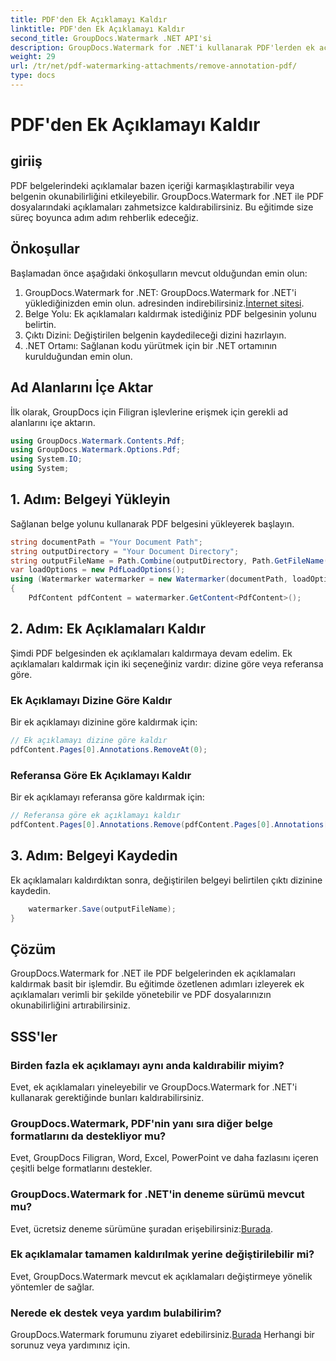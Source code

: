 ```yaml
---
title: PDF'den Ek Açıklamayı Kaldır
linktitle: PDF'den Ek Açıklamayı Kaldır
second_title: GroupDocs.Watermark .NET API'si
description: GroupDocs.Watermark for .NET'i kullanarak PDF'lerden ek açıklamaları nasıl kaldıracağınızı öğrenin. Belgenin okunabilirliğini zahmetsizce geliştirin.
weight: 29
url: /tr/net/pdf-watermarking-attachments/remove-annotation-pdf/
type: docs
---
```

# PDF'den Ek Açıklamayı Kaldır

## giriiş
PDF belgelerindeki açıklamalar bazen içeriği karmaşıklaştırabilir veya belgenin okunabilirliğini etkileyebilir. GroupDocs.Watermark for .NET ile PDF dosyalarındaki açıklamaları zahmetsizce kaldırabilirsiniz. Bu eğitimde size süreç boyunca adım adım rehberlik edeceğiz.
## Önkoşullar
Başlamadan önce aşağıdaki önkoşulların mevcut olduğundan emin olun:
1.  GroupDocs.Watermark for .NET: GroupDocs.Watermark for .NET'i yüklediğinizden emin olun. adresinden indirebilirsiniz.[İnternet sitesi](https://releases.groupdocs.com/Watermark/net/).
2. Belge Yolu: Ek açıklamaları kaldırmak istediğiniz PDF belgesinin yolunu belirtin.
3. Çıktı Dizini: Değiştirilen belgenin kaydedileceği dizini hazırlayın.
4. .NET Ortamı: Sağlanan kodu yürütmek için bir .NET ortamının kurulduğundan emin olun.

## Ad Alanlarını İçe Aktar
İlk olarak, GroupDocs için Filigran işlevlerine erişmek için gerekli ad alanlarını içe aktarın.
```csharp
using GroupDocs.Watermark.Contents.Pdf;
using GroupDocs.Watermark.Options.Pdf;
using System.IO;
using System;
```
## 1. Adım: Belgeyi Yükleyin
Sağlanan belge yolunu kullanarak PDF belgesini yükleyerek başlayın.
```csharp
string documentPath = "Your Document Path";
string outputDirectory = "Your Document Directory";
string outputFileName = Path.Combine(outputDirectory, Path.GetFileName(documentPath));
var loadOptions = new PdfLoadOptions();
using (Watermarker watermarker = new Watermarker(documentPath, loadOptions))
{
    PdfContent pdfContent = watermarker.GetContent<PdfContent>();
```
## 2. Adım: Ek Açıklamaları Kaldır
Şimdi PDF belgesinden ek açıklamaları kaldırmaya devam edelim. Ek açıklamaları kaldırmak için iki seçeneğiniz vardır: dizine göre veya referansa göre.
### Ek Açıklamayı Dizine Göre Kaldır
Bir ek açıklamayı dizinine göre kaldırmak için:
```csharp
// Ek açıklamayı dizine göre kaldır
pdfContent.Pages[0].Annotations.RemoveAt(0);
```
### Referansa Göre Ek Açıklamayı Kaldır
Bir ek açıklamayı referansa göre kaldırmak için:
```csharp
// Referansa göre ek açıklamayı kaldır
pdfContent.Pages[0].Annotations.Remove(pdfContent.Pages[0].Annotations[0]);
```
## 3. Adım: Belgeyi Kaydedin
Ek açıklamaları kaldırdıktan sonra, değiştirilen belgeyi belirtilen çıktı dizinine kaydedin.
```csharp
    watermarker.Save(outputFileName);
}
```

## Çözüm
GroupDocs.Watermark for .NET ile PDF belgelerinden ek açıklamaları kaldırmak basit bir işlemdir. Bu eğitimde özetlenen adımları izleyerek ek açıklamaları verimli bir şekilde yönetebilir ve PDF dosyalarınızın okunabilirliğini artırabilirsiniz.
## SSS'ler
### Birden fazla ek açıklamayı aynı anda kaldırabilir miyim?
Evet, ek açıklamaları yineleyebilir ve GroupDocs.Watermark for .NET'i kullanarak gerektiğinde bunları kaldırabilirsiniz.
### GroupDocs.Watermark, PDF'nin yanı sıra diğer belge formatlarını da destekliyor mu?
Evet, GroupDocs Filigran, Word, Excel, PowerPoint ve daha fazlasını içeren çeşitli belge formatlarını destekler.
### GroupDocs.Watermark for .NET'in deneme sürümü mevcut mu?
 Evet, ücretsiz deneme sürümüne şuradan erişebilirsiniz:[Burada](https://releases.groupdocs.com/).
### Ek açıklamalar tamamen kaldırılmak yerine değiştirilebilir mi?
Evet, GroupDocs.Watermark mevcut ek açıklamaları değiştirmeye yönelik yöntemler de sağlar.
### Nerede ek destek veya yardım bulabilirim?
 GroupDocs.Watermark forumunu ziyaret edebilirsiniz.[Burada](https://forum.groupdocs.com/c/watermark/19) Herhangi bir sorunuz veya yardımınız için.